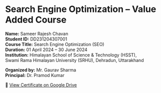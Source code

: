 # Search Engine Optimization – Value Added Course

**Name:** Sameer Rajesh Chavan  
**Student ID:** DD231204307001  
**Course Title:** Search Engine Optimization (SEO)  
**Duration:** 01 April 2024 – 30 June 2024  
**Institution:** Himalayan School of Science & Technology (HSST),  
Swami Rama Himalayan University (SRHU), Dehradun, Uttarakhand  

**Organized by:** Mr. Gaurav Sharma  
**Principal:** Dr. Pramod Kumar  

📄 [View Certificate on Google Drive](https://drive.google.com/file/d/18yCTlgXEUUFbDUKngYotYcFR1jMJyl8g/view?usp=sharing)
